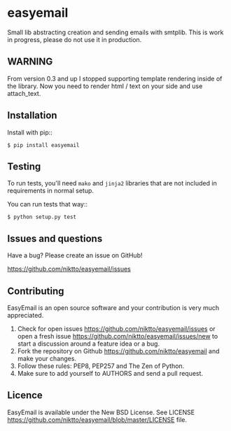 easyemail
=========

Small lib abstracting creation and sending emails with smtplib. This is work in
progress, please do not use it in production.

WARNING
-------

From version 0.3 and up I stopped supporting template rendering inside of the
library. Now you need to render html / text on your side and use attach_text.

Installation
------------

Install with pip::

    $ pip install easyemail

Testing
-------

To run tests, you'll need `mako` and `jinja2` libraries that are not included
in requirements in normal setup.

You can run tests that way::

    $ python setup.py test

Issues and questions
--------------------

Have a bug? Please create an issue on GitHub!

https://github.com/niktto/easyemail/issues


Contributing
------------

EasyEmail is an open source software and your contribution is very much
appreciated.

1. Check for
   open issues https://github.com/niktto/easyemail/issues or
   open a fresh issue https://github.com/niktto/easyemail/issues/new
   to start a discussion around a feature idea or a bug.
2. Fork the
   repository on Github https://github.com/niktto/easyemail
   and make your changes.
3. Follow these rules: PEP8, PEP257 and The
   Zen of Python.
4. Make sure to add yourself to AUTHORS and send a pull request.


Licence
-------

EasyEmail is available under the New BSD License. See
LICENSE https://github.com/niktto/easyemail/blob/master/LICENSE
file.
